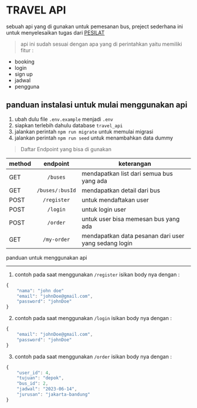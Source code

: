  TRAVEL API
 ==========

sebuah api yang di gunakan untuk pemesanan bus, preject sederhana ini untuk menyelesaikan tugas dari [PESILAT](https://pesilat.alkademi.id)

> api ini sudah sesuai dengan apa yang di perintahkan yaitu memiliki fitur : 
- booking
- login
- sign up
- jadwal
- pengguna


panduan instalasi untuk mulai menggunakan api 
----

1. ubah dulu file `.env.example` menjadi `.env`
2. siapkan terlebih dahulu database `travel_api`
3. jalankan perintah `npm run migrate` untuk memulai migrasi
4. jalankan perintah `npm run seed` untuk menambahkan data dummy


> Daftar Endpoint yang bisa di gunakan

| method | endpoint | keterangan |
| ------ | :-------: | -------- |
| GET | `/buses` | mendapatkan list dari semua bus yang ada |
| GET | `/buses/:busId` | mendapatkan detail dari bus |
| POST | `/register` | untuk mendaftakan user |
| POST | `/login` | untuk login user |
| POST | `/order` | untuk user bisa memesan bus yang ada |
| GET | `/my-order` | mendapatkan data pesanan dari user yang sedang login |

panduan untuk menggunakan api

-----

1. contoh pada saat menggunakan `/register` isikan body nya dengan :

```javascript
{
	"nama": "john doe"
	"email": "johnDoe@gmail.com",
	"password": "johnDoe"
}

```

2. contoh pada saat menggunakan `/login` isikan body nya dengan :

```javascript
{
	"email": "johnDoe@gmail.com",
	"password": "johnDoe"
}

```

3. contoh pada saat menggunakan `/order` isikan body nya dengan :

```javascript
{
	"user_id": 4,
	"tujuan": "depok",
	"bus_id": 2,
	"jadwal": "2023-06-14",
	"jurusan": "jakarta-bandung"
}


```